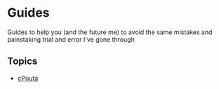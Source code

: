 # Guides
Guides to help you (and the future me) to avoid the same mistakes and painstaking trial and error I've gone through

## Topics

* [cPouta](cpouta.md)
